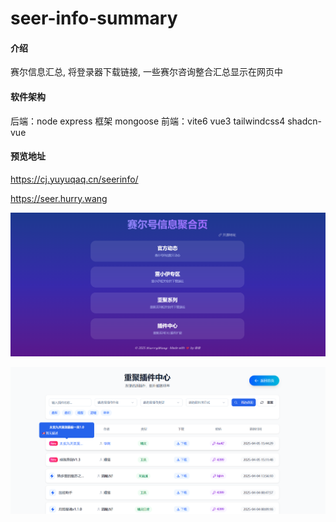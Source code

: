 # seer-info-summary

#### 介绍

赛尔信息汇总, 将登录器下载链接, 一些赛尔咨询整合汇总显示在网页中

#### 软件架构

后端：node express 框架 mongoose
前端：vite6 vue3 tailwindcss4 shadcn-vue

#### 预览地址

https://cj.yuyuqaq.cn/seerinfo/

https://seer.hurry.wang

![主页](img/zhuye.png)

![插件中心](img/plugin.png)
